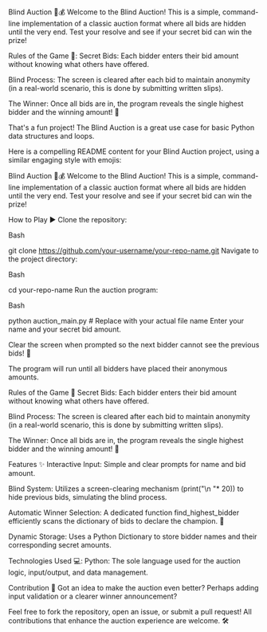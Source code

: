 Blind Auction 🤫💰
Welcome to the Blind Auction! This is a simple, command-line implementation of a classic auction format where all bids are hidden until the very end. Test your resolve and see if your secret bid can win the prize!

Rules of the Game 📜:
Secret Bids: Each bidder enters their bid amount without knowing what others have offered.

Blind Process: The screen is cleared after each bid to maintain anonymity (in a real-world scenario, this is done by submitting written slips).

The Winner: Once all bids are in, the program reveals the single highest bidder and the winning amount! 👑

That's a fun project! The Blind Auction is a great use case for basic Python data structures and loops.

Here is a compelling README content for your Blind Auction project, using a similar engaging style with emojis:

Blind Auction 🤫💰
Welcome to the Blind Auction! This is a simple, command-line implementation of a classic auction format where all bids are hidden until the very end. Test your resolve and see if your secret bid can win the prize!

How to Play ▶️
Clone the repository:

Bash

git clone https://github.com/your-username/your-repo-name.git
Navigate to the project directory:

Bash

cd your-repo-name
Run the auction program:

Bash

python auction_main.py # Replace with your actual file name
Enter your name and your secret bid amount.

Clear the screen when prompted so the next bidder cannot see the previous bids! 🤫

The program will run until all bidders have placed their anonymous amounts.

Rules of the Game 📜
Secret Bids: Each bidder enters their bid amount without knowing what others have offered.

Blind Process: The screen is cleared after each bid to maintain anonymity (in a real-world scenario, this is done by submitting written slips).

The Winner: Once all bids are in, the program reveals the single highest bidder and the winning amount! 👑

Features ✨
Interactive Input: Simple and clear prompts for name and bid amount.

Blind System: Utilizes a screen-clearing mechanism (print("\n "* 20)) to hide previous bids, simulating the blind process.

Automatic Winner Selection: A dedicated function find_highest_bidder efficiently scans the dictionary of bids to declare the champion. 🥇

Dynamic Storage: Uses a Python Dictionary to store bidder names and their corresponding secret amounts.

Technologies Used 💻:
Python: The sole language used for the auction logic, input/output, and data management.

Contribution 🤝
Got an idea to make the auction even better? Perhaps adding input validation or a clearer winner announcement?

Feel free to fork the repository, open an issue, or submit a pull request! All contributions that enhance the auction experience are welcome. 🛠️